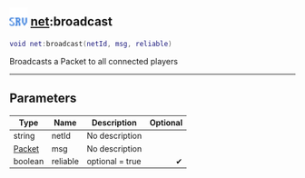 ## <img src="../../.gitbook/assets/server.png" width="32" height="32" /> [net](../net/README.md):broadcast

```lua
void net:broadcast(netId, msg, reliable)
```

Broadcasts a Packet to all connected players

-----------------
## Parameters

| Type   | Name | Description | Optional |
| ------ | ---- | ----------- | -------: |
| string | netId | No description |  |
| [Packet](../packet/README.md) | msg | No description |  |
| boolean | reliable | optional = true | ✔ |
